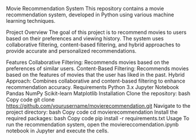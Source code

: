 Movie Recommendation System
This repository contains a movie recommendation system, developed in Python using various machine learning techniques.

Project Overview
The goal of this project is to recommend movies to users based on their preferences and viewing history. The system uses collaborative filtering, content-based filtering, and hybrid approaches to provide accurate and personalized recommendations.

Features
Collaborative Filtering: Recommends movies based on the preferences of similar users.
Content-Based Filtering: Recommends movies based on the features of movies that the user has liked in the past.
Hybrid Approach: Combines collaborative and content-based filtering to enhance recommendation accuracy.
Requirements
Python 3.x
Jupyter Notebook
Pandas
NumPy
Scikit-learn
Matplotlib
Installation
Clone the repository:
bash
Copy code
git clone https://github.com/yourusername/movierecommendation.git
Navigate to the project directory:
bash
Copy code
cd movierecommendation
Install the required packages:
bash
Copy code
pip install -r requirements.txt
Usage
To run the recommendation system, open the moviereccomendation.ipynb notebook in Jupyter and execute the cells.
